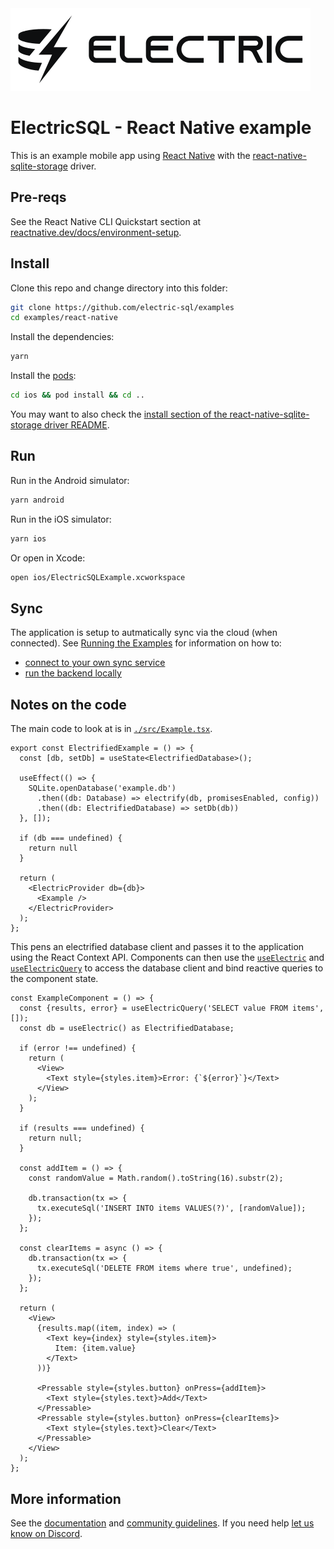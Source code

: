 <a href="https://electric-sql.com">
  <picture>
    <source media="(prefers-color-scheme: dark)"
        srcset="https://raw.githubusercontent.com/electric-sql/meta/main/identity/ElectricSQL-logo-light-trans.svg"
    />
    <source media="(prefers-color-scheme: light)"
        srcset="https://raw.githubusercontent.com/electric-sql/meta/main/identity/ElectricSQL-logo-black.svg"
    />
    <img alt="ElectricSQL logo"
        src="https://raw.githubusercontent.com/electric-sql/meta/main/identity/ElectricSQL-logo-black.svg"
    />
  </picture>
</a>

# ElectricSQL - React Native example

This is an example mobile app using [React Native](https://reactnative.dev) with the [react-native-sqlite-storage](https://www.npmjs.com/package/react-native-sqlite-storage) driver.

## Pre-reqs

See the React Native CLI Quickstart section at [reactnative.dev/docs/environment-setup](https://reactnative.dev/docs/environment-setup).

## Install

Clone this repo and change directory into this folder:

```sh
git clone https://github.com/electric-sql/examples
cd examples/react-native
```

Install the dependencies:

```sh
yarn
```

Install the [pods](https://cocoapods.org):

```sh
cd ios && pod install && cd ..
```

You may want to also check the [install section of the react-native-sqlite-storage driver README](https://github.com/andpor/react-native-sqlite-storage#installation).

## Run

Run in the Android simulator:

```sh
yarn android
```

Run in the iOS simulator:

```sh
yarn ios
```

Or open in Xcode:

```sh
open ios/ElectricSQLExample.xcworkspace
```

## Sync

The application is setup to autmatically sync via the cloud (when connected). See [Running the Examples](/docs/overview/examples) for information on how to:

- [connect to your own sync service](/docs/overview/examples#option-2--connect-to-your-own-sync-service)
- [run the backend locally](/docs/overview/examples#option-3--run-the-backend-locally)

## Notes on the code

The main code to look at is in [`./src/Example.tsx`](./src/Example.tsx).

```tsx
export const ElectrifiedExample = () => {
  const [db, setDb] = useState<ElectrifiedDatabase>();

  useEffect(() => {
    SQLite.openDatabase('example.db')
      .then((db: Database) => electrify(db, promisesEnabled, config))
      .then((db: ElectrifiedDatabase) => setDb(db))
  }, []);

  if (db === undefined) {
    return null
  }

  return (
    <ElectricProvider db={db}>
      <Example />
    </ElectricProvider>
  );
};
```

This pens an electrified database client and passes it to the application using the React Context API. Components can then use the [`useElectric`](https://electric-sql.com/docs/usage/frameworks#useelectric-hook) and [`useElectricQuery`](https://electric-sql.com/docs/usage/frameworks#useelectricquery-hook) to access the database client and bind reactive queries to the component state.

```tsx
const ExampleComponent = () => {
  const {results, error} = useElectricQuery('SELECT value FROM items', []);
  const db = useElectric() as ElectrifiedDatabase;

  if (error !== undefined) {
    return (
      <View>
        <Text style={styles.item}>Error: {`${error}`}</Text>
      </View>
    );
  }

  if (results === undefined) {
    return null;
  }

  const addItem = () => {
    const randomValue = Math.random().toString(16).substr(2);

    db.transaction(tx => {
      tx.executeSql('INSERT INTO items VALUES(?)', [randomValue]);
    });
  };

  const clearItems = async () => {
    db.transaction(tx => {
      tx.executeSql('DELETE FROM items where true', undefined);
    });
  };

  return (
    <View>
      {results.map((item, index) => (
        <Text key={index} style={styles.item}>
          Item: {item.value}
        </Text>
      ))}

      <Pressable style={styles.button} onPress={addItem}>
        <Text style={styles.text}>Add</Text>
      </Pressable>
      <Pressable style={styles.button} onPress={clearItems}>
        <Text style={styles.text}>Clear</Text>
      </Pressable>
    </View>
  );
};
```

## More information

See the [documentation](https://electric-sql.com/docs) and [community guidelines](https://github.com/electric-sql/meta). If you need help [let us know on Discord](https://discord.gg/B7kHGwDcbj).
